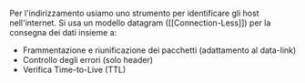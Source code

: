Per l'indirizzamento usiamo uno strumento per identificare gli host nell'internet.
Si usa un modello datagram ([[Connection-Less]]) per la consegna dei dati insieme a:
- Frammentazione e riunificazione dei pacchetti (adattamento al data-link)
- Controllo degli errori (solo header)
- Verifica Time-to-Live (TTL)

